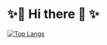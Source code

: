 <h1>
        ✨💬 Hi there 👋  ✨ 
</h1>


       
[![Top Langs](https://github-readme-stats.vercel.app/api/top-langs/?username=nik-lazarenko&layout=compact&theme=vision-friendly-dark)](https://github.com/anuraghazra/github-readme-stats)

    


<!--
**nik-lazarenko/nik-lazarenko** is a ✨ _special_ ✨ repository because its `README.md` (this file) appears on your GitHub profile.

Here are some ideas to get you started:

- 🔭 I’m currently working on ...
- 🌱 I’m currently learning ...
- 👯 I’m looking to collaborate on ...
- 🤔 I’m looking for help with ...
- 💬 Ask me about ...
- 📫 How to reach me: ...
- 😄 Pronouns: ...
- ⚡ Fun fact: ...
-->
